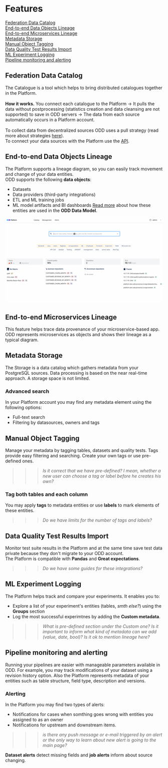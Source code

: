 # Features
[Federation Data Catalog](#federation-data-catalogue) \
[End-to-end Data Objects Lineage](#end-to-end-data-object-lineage) \
[End-to-end Microservices Lineage](#end-to-end-microservices-lineage) \
[Metadata Storage](#metadata-storage) \
[Manual Object Tagging](#manual-object-tagging) \
[Data Quality Test Results Import](#data-quality-test-results-import) \
[ML Experiment Logging](#ml-experiment-logging) \
[Pipeline monitoring and alerting](#pipeline-monitoring-and-alerting) 
## Federation Data Catalog
The Catalogue is a tool which helps to bring distributed catalogues together in the Platform. \
\
**How it works.** You connect each catalogue to the Platform &rarr; It pulls the data without postprocessing (statistics creation and data cleansing are not supported) to save in ODD servers &rarr; The data from each source automatically occurs in a Platform account. \
\
To collect data from decentralized sources ODD uses a pull strategy (read more about strategies [here](Architecture.md#push-and-pull-strategies)). \
To connect your data sources with the Platform use the [API](https://github.com/opendatadiscovery/odd-platform/tree/main/odd-platform-specification). 

## End-to-end Data Objects Lineage
The Platform supports a lineage diagram, so you can easily track movement and change of your data entities. \
ODD supports the following **data objects**: 
* Datasets
* Data providers (third-party integrations)
* ETL and ML training jobs
* ML model artifacts and BI dashboards
[Read more](https://github.com/opendatadiscovery/opendatadiscovery-specification/blob/main/specification/specification.md#data-model-specification) about how these entities are used in the **ODD Data Model**.

![](.gitbook/img/lineage.gif) 

## End-to-end Microservices Lineage 
This feature helps trace data provenance of your microservice-based app. \
ODD represents microservices as objects and shows their lineage as a typical diagram.
## Metadata Storage 
The Storage is a data catalog which gathers metadata from your PostgreSQL sources. Data processing is based on the near real-time approach.  A storage space is not limited.
### Advanced search 
In your Platform account you may find any metadata element using the following options:
* Full-text search 
* Filtering by datasources, owners and tags 
## Manual Object Tagging 
Manage your metadata by tagging tables, datasets and quality tests. Tags provide easy filtering and searching. Create your own tags or use pre-defined ones. 
>>> *Is it correct that we have  pre-defined? I mean, whether a new user can choose a tag or label before he creates his own?* 

### Tag both tables and each column
You may apply **tags** to metadata entities or use **labels** to mark elements of these entities. 
>>> *Do we have limits for the number of tags and labels?*
## Data Quality Test Results Import
Monitor test suite results in the Platform and at the same time save test data private because they don't migrate to your ODD account. \
The Platform is compatible with **Pandas** and **Great expectations**.
>>> *Do we have some guides for  these integrations?*
## ML Experiment Logging 
The Platform helps track and compare your experiments. It enables you to:
* Explore a list of your experiment's entities (tables, *smth else?*) using the **Groups** section
* Log the most successful experimtnes by adding the **Custom metadata**. 

>>> *What is pre-defined section under the Custom one? Is it important to inform what kind of metadata can we add (value, date, bool)? Is it ok to mention lineage here?*
## Pipeline monitoring and alerting 
Running your pipelines are easier with manageable parameters available in ODD. For example, you may track modifications of your dataset using a revision history option. Also the Platform represents metadata of your entities such as table structure, field type, description and versions.
### Alerting 
In the Platform you may find two types of alerts: 
* Notifications for cases when somthing goes wrong with entities you assigned to as an owner
* Notifications for upstream and downstream items.
>>> *is there any push message or e-mail triggered by an alert or the only way to learn about new alert is going to the main page?* 

**Dataset alerts** detect missing fields and **job alerts** inform about source changing. 



<!---
| Object name | Description |
| --- | ----------- |
| **DataInput** | Title |
| **DataInput** | Title |
-->